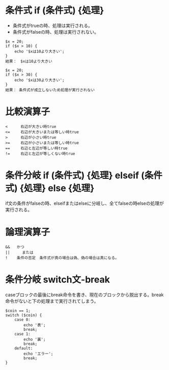 # 条件式   if (条件式) {処理}
- 条件式がtrueの時、処理は実行される。
- 条件式がfalseの時、処理は実行されない。

```
$x = 20;
if ($x > 10) {
	echo '$xは10より大きい';
}
結果：　$xは10より大きい
```

```
$x = 20;
if ($x > 30) {
	echo '$xは30より大きい';
}
結果： 条件式が成立しないため処理が実行されない
```

# 比較演算子
```
<　    右辺が大きい時true
<=　   右辺が大きいまたは等しい時true
>　    右辺が小さい時true
>=　   右辺が小さいまたは等しい時true
==　   右辺と左辺が等しい時true
!=　   右辺と左辺が等しくない時true
```

# 条件分岐    if (条件式) {処理} elseif (条件式) {処理} else {処理}
if文の条件がfalseの時、elseifまたはelseに分岐し、全てfalseの時elseの処理が実行される。

# 論理演算子
```
&&   かつ
||　　  または
!    条件の否定　条件式が真の場合は偽、偽の場合は真になる。
```

# 条件分岐    switch文-break
caseブロックの最後にbreak命令を書き、現在のブロックから脱出する。break命令がないと下の処理まで実行されてしまう。
```
$coin == 1;
switch ($coin) {
	case 0:
		echo '表';
		break;
	case 1:
		echo '裏';
		break;
	default:
		echo 'エラー';
		break;
}
```
